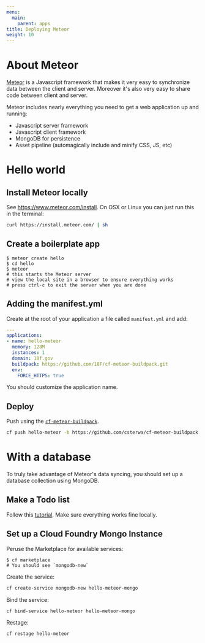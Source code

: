 ```yaml
---
menu:
  main:
    parent: apps
title: Deploying Meteor
weight: 10
---
```


# About Meteor

[Meteor](https://www.meteor.com/) is a Javascript framework that makes it very easy to synchronize data between the client and server. Moreover it's also very easy to share code between client and server.

Meteor includes nearly everything you need to get a web application up and running:

- Javascript server framework
- Javascript client framework
- MongoDB for persistence
- Asset pipeline (automagically include and minify CSS, JS, etc)

# Hello world

## Install Meteor locally

See https://www.meteor.com/install. On OSX or Linux you can just run this in the terminal:

```bash
curl https://install.meteor.com/ | sh
```

## Create a boilerplate app

```
$ meteor create hello
$ cd hello
$ meteor
# this starts the Meteor server
# view the local site in a browser to ensure everything works
# press ctrl-c to exit the server when you are done
```

## Adding the manifest.yml

Create at the root of your application a file called `manifest.yml` and add:

```yaml
---
applications:
- name: hello-meteor
  memory: 128M
  instances: 1
  domain: 18f.gov
  buildpack: https://github.com/18F/cf-meteor-buildpack.git
  env:
    FORCE_HTTPS: true
```

You should customize the application name.

## Deploy

Push using the [`cf-meteor-buildpack`](https://github.com/cloudfoundry-community/cf-meteor-buildpack).

```bash
cf push hello-meteor -b https://github.com/csterwa/cf-meteor-buildpack.git
```

# With a database

To truly take advantage of Meteor's data syncing, you should set up a database collection using MongoDB.

## Make a Todo list

Follow this [tutorial](https://www.meteor.com/tutorials/blaze/creating-an-app). Make sure everything works fine locally.

## Set up a Cloud Foundry Mongo Instance

Peruse the Marketplace for available services:

```
$ cf marketplace
# You should see `mongodb-new`
```

Create the service:

```bash
cf create-service mongodb-new hello-meteor-mongo
```

Bind the service:

```bash
cf bind-service hello-meteor hello-meteor-mongo
```

Restage:

```bash
cf restage hello-meteor
```

